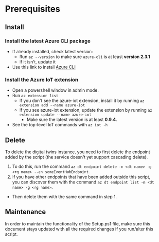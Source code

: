 # Prerequisites

## Install

### Install the latest Azure CLI package

- If already installed, check latest version:
  - Run `az --version` to make sure `azure-cli` is at least **version 2.3.1**
  - If it isn't, update it
- Use this link to install [Azure CLI](https://docs.microsoft.com/en-us/cli/azure/install-azure-cli?view=azure-cli-latest])

### Install the Azure IoT extension

- Open a powershell window in admin mode.
- Run `az extension list`
  - If you don't see the azure-iot extension, install it by running `az extension add --name azure-iot`
  - If you see azure-iot extension, update the extension by running `az extension update --name azure-iot`
    - Make sure the latest version is at least **0.9.4**.
- See the top-level IoT commands with `az iot -h`

## Delete

To delete the digital twins instance, you need to first delete the endpoint added by the script (the service doesn't yet support cascading delete).

1. To do this, run the command `az dt endpoint delete -n <dt name> -g <rg name> --en someEventHubEndpoint`.
1. If you have other endpoints that have been added outside this script, you can discover them with the command `az dt endpoint list -n <dt name> -g <rg name>`.
  - Then delete them with the same command in step 1.

## Maintenance

In order to maintain the functionality of the Setup.ps1 file, make sure this document stays updated with all the required changes if you run/alter this script.
